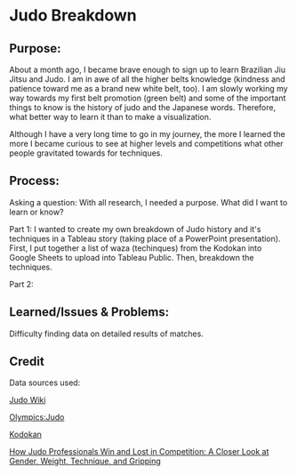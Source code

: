 # Judo Breakdown

## Purpose:
  About a month ago, I became brave enough to sign up to learn Brazilian Jiu Jitsu and Judo. I am in awe of all the higher belts knowledge (kindness and patience toward me as a brand new white belt, too).  I am slowly working my way towards my first belt promotion (green belt) and some of the important things to know is the history of judo and the Japanese words. Therefore, what better way to learn it than to make a visualization.
 
  Although I have a very long time to go in my journey, the more I learned the more I became curious to see at higher levels and competitions what other people gravitated towards for techniques.


## Process:
  Asking a question: 
  With all research, I needed a purpose. What did I want to learn or know? 

  Part 1: 
  I wanted to create my own breakdown of Judo history and it's techniques in a Tableau story (taking place of a PowerPoint presentation).
  First, I put together a list of waza (techinques) from the Kodokan into Google Sheets to upload into Tableau Public. Then, breakdown the techniques.

  Part 2:

  
## Learned/Issues & Problems:
  Difficulty finding data on detailed results of matches.



## Credit

Data sources used:

[Judo Wiki](https://en.wikipedia.org/wiki/Judo)

[Olympics:Judo](https://olympics.com/en/sports/judo/)

[Kodokan](http://www.kodokanjudoinstitute.org/en//)

[How Judo Professionals Win and Lost in Competition: A Closer Look at Gender, Weight, Technique, and Gripping](https://aassjournal.com/article-1-1093-en.pdf)
